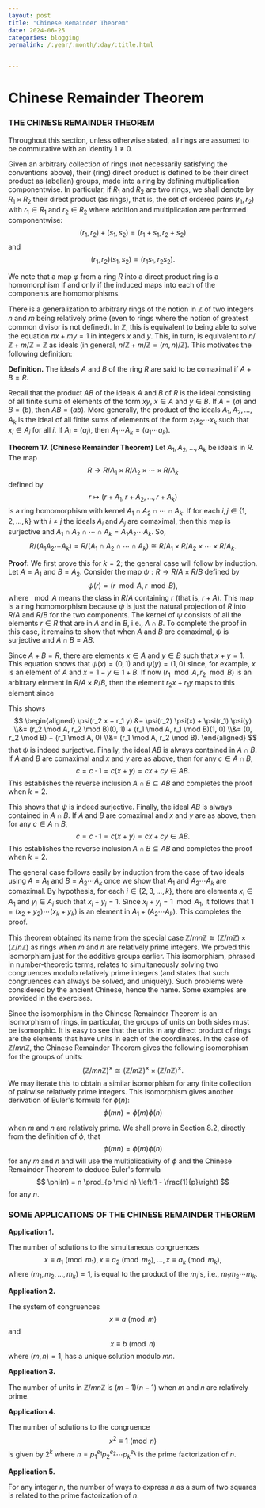 ```yaml
---
layout: post
title: "Chinese Remainder Theorem"
date: 2024-06-25 
categories: blogging
permalink: /:year/:month/:day/:title.html


---
```


# Chinese Remainder Theorem

### THE CHINESE REMAINDER THEOREM

Throughout this section, unless otherwise stated, all rings are assumed to be commutative with an identity $1 \neq 0$.

Given an arbitrary collection of rings (not necessarily satisfying the conventions above), their (ring) direct product is defined to be their direct product as (abelian) groups, made into a ring by defining multiplication componentwise. In particular, if $R_1$ and $R_2$ are two rings, we shall denote by $R_1 \times R_2$ their direct product (as rings), that is, the set of ordered pairs $(r_1, r_2)$ with $r_1 \in R_1$ and $r_2 \in R_2$ where addition and multiplication are performed componentwise:
$$ (r_1, r_2) + (s_1, s_2) = (r_1 + s_1, r_2 + s_2) $$
and
$$ (r_1, r_2)(s_1, s_2) = (r_1 s_1, r_2 s_2). $$

We note that a map $\varphi$ from a ring $R$ into a direct product ring is a homomorphism if and only if the induced maps into each of the components are homomorphisms.

There is a generalization to arbitrary rings of the notion in $\mathbb{Z}$ of two integers $n$ and $m$ being relatively prime (even to rings where the notion of greatest common divisor is not defined). In $\mathbb{Z}$, this is equivalent to being able to solve the equation $nx + my = 1$ in integers $x$ and $y$. This, in turn, is equivalent to $n/\mathbb{Z} + m/\mathbb{Z} = \mathbb{Z}$ as ideals (in general, $n/\mathbb{Z} + m/\mathbb{Z} = (m, n)/\mathbb{Z}$). This motivates the following definition:

**Definition.**
The ideals $A$ and $B$ of the ring $R$ are said to be comaximal if $A + B = R$.

Recall that the product $AB$ of the ideals $A$ and $B$ of $R$ is the ideal consisting of all finite sums of elements of the form $xy$, $x \in A$ and $y \in B$. If $A = (a)$ and $B = (b)$, then $AB = (ab)$. More generally, the product of the ideals $A_1, A_2, \ldots, A_k$ is the ideal of all finite sums of elements of the form $x_1 x_2 \cdots x_k$ such that $x_i \in A_i$ for all $i$. If $A_i = (a_i)$, then $A_1 \cdots A_k = (a_1 \cdots a_k)$.

**Theorem 17. (Chinese Remainder Theorem)**
Let $A_1, A_2, \ldots, A_k$ be ideals in $R$. The map
$$ R \to R/A_1 \times R/A_2 \times \cdots \times R/A_k $$
defined by
$$ r \mapsto (r + A_1, r + A_2, \ldots, r + A_k) $$
is a ring homomorphism with kernel $A_1 \cap A_2 \cap \cdots \cap A_k$. If for each $i, j \in \{1, 2, \ldots, k\}$ with $i \neq j$ the ideals $A_i$ and $A_j$ are comaximal, then this map is surjective and $A_1 \cap A_2 \cap \cdots \cap A_k = A_1 A_2 \cdots A_k$. So,
$$ R/(A_1 A_2 \cdots A_k) = R/(A_1 \cap A_2 \cap \cdots \cap A_k) \cong R/A_1 \times R/A_2 \times \cdots \times R/A_k. $$

**Proof:** We first prove this for $k = 2$; the general case will follow by induction.
Let $A = A_1$ and $B = A_2$. Consider the map $\psi : R \to R/A \times R/B$ defined by
$$ \psi(r) = (r \mod A, r \mod B), $$
where $\mod A$ means the class in $R/A$ containing $r$ (that is, $r + A$). This map is a ring homomorphism because $\psi$ is just the natural projection of $R$ into $R/A$ and $R/B$ for the two components. The kernel of $\psi$ consists of all the elements $r \in R$ that are in $A$ and in $B$, i.e., $A \cap B$. To complete the proof in this case, it remains to show that when $A$ and $B$ are comaximal, $\psi$ is surjective and $A \cap B = AB$.

Since $A + B = R$, there are elements $x \in A$ and $y \in B$ such that $x + y = 1$. This equation shows that $\psi(x) = (0, 1)$ and $\psi(y) = (1, 0)$ since, for example, $x$ is an element of $A$ and $x = 1 - y \in 1 + B$. If now $(r_1 \mod A, r_2 \mod B)$ is an arbitrary element in $R/A \times R/B$, then the element $r_2 x + r_1 y$ maps to this element since

This shows 
$$
\begin{aligned} \psi(r_2 x + r_1 y) &= \psi(r_2) \psi(x) + \psi(r_1) \psi(y) \\&= (r_2 \mod A, r_2 \mod B)(0, 1) + (r_1 \mod A, r_1 \mod B)(1, 0) \\&= (0, r_2 \mod B) + (r_1 \mod A, 0) \\&= (r_1 \mod A, r_2 \mod B). 
\end{aligned}
$$
that $\psi$ is indeed surjective. Finally, the ideal $AB$ is always contained in $A \cap B$. If $A$ and $B$ are comaximal and $x$ and $y$ are as above, then for any $c \in A \cap B$,
$$ c = c \cdot 1 = c(x + y) = cx + cy \in AB. $$
This establishes the reverse inclusion $A \cap B \subseteq AB$ and completes the proof when $k = 2$.

This shows that $\psi$ is indeed surjective. Finally, the ideal $AB$ is always contained in $A \cap B$. If $A$ and $B$ are comaximal and $x$ and $y$ are as above, then for any $c \in A \cap B$,
$$ c = c \cdot 1 = c(x + y) = cx + cy \in AB. $$
This establishes the reverse inclusion $A \cap B \subseteq AB$ and completes the proof when $k = 2$.

The general case follows easily by induction from the case of two ideals using $A = A_1$ and $B = A_2 \cdots A_k$ once we show that $A_1$ and $A_2 \cdots A_k$ are comaximal. By hypothesis, for each $i \in \{2, 3, \ldots, k\}$, there are elements $x_i \in A_1$ and $y_i \in A_i$ such that $x_i + y_i = 1$. Since $x_i + y_i = 1 \mod A_1$, it follows that $1 = (x_2 + y_2) \cdots (x_k + y_k)$ is an element in $A_1 + (A_2 \cdots A_k)$. This completes the proof.

This theorem obtained its name from the special case $\mathbb{Z}/mn\mathbb{Z} \cong (\mathbb{Z}/m\mathbb{Z}) \times (\mathbb{Z}/n\mathbb{Z})$ as rings when $m$ and $n$ are relatively prime integers. We proved this isomorphism just for the additive groups earlier. This isomorphism, phrased in number-theoretic terms, relates to simultaneously solving two congruences modulo relatively prime integers (and states that such congruences can always be solved, and uniquely). Such problems were considered by the ancient Chinese, hence the name. Some examples are provided in the exercises.

Since the isomorphism in the Chinese Remainder Theorem is an isomorphism of rings, in particular, the groups of units on both sides must be isomorphic. It is easy to see that the units in any direct product of rings are the elements that have units in each of the coordinates. In the case of $\mathbb{Z}/mn\mathbb{Z}$, the Chinese Remainder Theorem gives the following isomorphism for the groups of units:
$$ (\mathbb{Z}/mn\mathbb{Z})^\times \cong (\mathbb{Z}/m\mathbb{Z})^\times \times (\mathbb{Z}/n\mathbb{Z})^\times. $$
We may iterate this to obtain a similar isomorphism for any finite collection of pairwise relatively prime integers. This isomorphism gives another derivation of Euler's formula for $\phi(n)$:
$$ \phi(mn) = \phi(m) \phi(n) $$

when $m$ and $n$ are relatively prime. We shall prove in Section 8.2, directly from the definition of $\phi$, that
$$\phi(mn) = \phi(m)\phi(n)$$ 
for any $m$ and $n$ and will use the multiplicativity of $\phi$ and the Chinese Remainder Theorem to deduce Euler's formula
$$ \phi(n) = n \prod_{p \mid n} \left(1 - \frac{1}{p}\right) $$
for any $n$.

### SOME APPLICATIONS OF THE CHINESE REMAINDER THEOREM

**Application 1.**

The number of solutions to the simultaneous congruences
$$ x \equiv a_1 \pmod{m_1}, \, x \equiv a_2 \pmod{m_2}, \, \ldots, \, x \equiv a_k \pmod{m_k}, $$
where $(m_1, m_2, \ldots, m_k) = 1$, is equal to the product of the $m_i$'s, i.e., $m_1 m_2 \cdots m_k$.

**Application 2.**

The system of congruences
$$ x \equiv a \pmod{m} $$
and
$$ x \equiv b \pmod{n} $$
where $(m, n) = 1$, has a unique solution modulo $mn$.

**Application 3.**

The number of units in $\mathbb{Z}/mn\mathbb{Z}$ is $(m-1)(n-1)$ when $m$ and $n$ are relatively prime.

**Application 4.**

The number of solutions to the congruence
$$ x^2 \equiv 1 \pmod{n} $$
is given by $2^k$ where $n = p_1^{e_1} p_2^{e_2} \cdots p_k^{e_k}$ is the prime factorization of $n$.

**Application 5.**

For any integer $n$, the number of ways to express $n$ as a sum of two squares is related to the prime factorization of $n$.